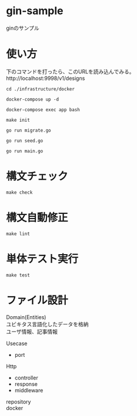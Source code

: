 # gin-sample
ginのサンプル  

# 使い方
下のコマンドを打ったら、このURLを読み込んでみる。  
http://localhost:9998/v1/designs    

```
cd ./infrastructure/docker

docker-compose up -d

docker-compose exec app bash

make init

go run migrate.go

go run seed.go

go run main.go
```

# 構文チェック

```
make check
```

# 構文自動修正
```
make lint
```

# 単体テスト実行
```
make test
```


# ファイル設計  
Domain(Entities)  
ユビキタス言語化したデータを格納  
ユーザ情報、記事情報  

Usecase  
  - port

Http  
  - controller  
  - response  
  - middleware  

repository  
docker  
